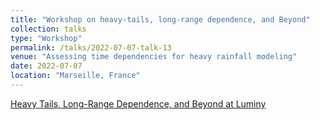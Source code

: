 ```yaml
---
title: "Workshop on heavy-tails, long-range dependence, and Beyond"
collection: talks
type: "Workshop"
permalink: /talks/2022-07-07-talk-13
venue: "Assessing time dependencies for heavy rainfall modeling"
date: 2022-07-07
location: "Marseille, France"
---
```



  [Heavy Tails, Long-Range Dependence, and Beyond at Luminy](https://conferences.cirm-math.fr/2022-calendar.html) 
